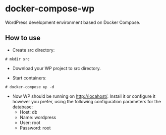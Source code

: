 # docker-compose-wp
WordPress development environment based on Docker Compose.

## How to use

* Create src directory:

`# mkdir src`

* Download your WP project to src directory.

* Start containers:

`# docker-compose up -d`

* Now WP should be running on [http://locahost/](http://locahost/). Install it or configure it however you prefer, using the following configuration parameters for the database:
  * Host: db
  * Name: wordpress
  * User: root
  * Password: root
